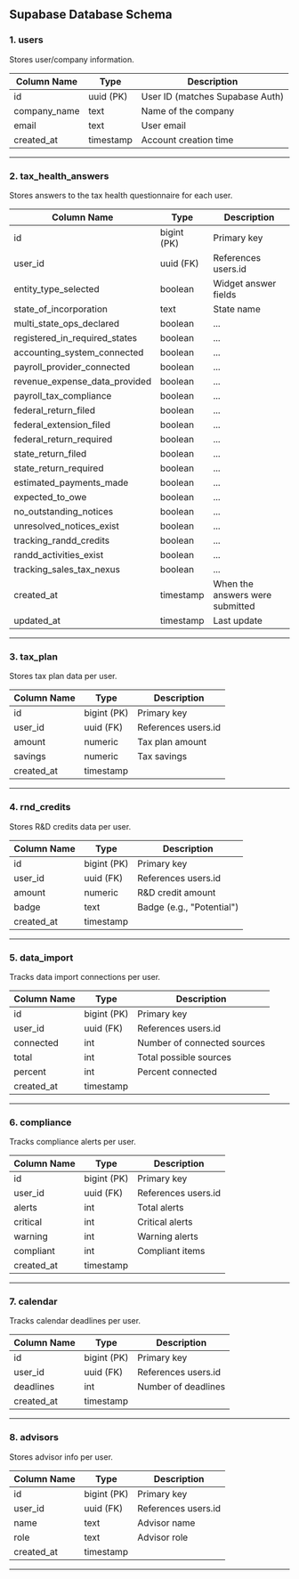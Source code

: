
## **Supabase Database Schema**

### 1. **users**
Stores user/company information.

| Column Name      | Type         | Description                        |
|------------------|--------------|------------------------------------|
| id               | uuid (PK)    | User ID (matches Supabase Auth)    |
| company_name     | text         | Name of the company                |
| email            | text         | User email                         |
| created_at       | timestamp    | Account creation time              |

---

### 2. **tax_health_answers**
Stores answers to the tax health questionnaire for each user.

| Column Name                  | Type         | Description                                 |
|------------------------------|--------------|---------------------------------------------|
| id                           | bigint (PK)  | Primary key                                 |
| user_id                      | uuid (FK)    | References users.id                         |
| entity_type_selected         | boolean      | Widget answer fields                        |
| state_of_incorporation       | text         | State name                                  |
| multi_state_ops_declared     | boolean      | ...                                         |
| registered_in_required_states| boolean      | ...                                         |
| accounting_system_connected  | boolean      | ...                                         |
| payroll_provider_connected   | boolean      | ...                                         |
| revenue_expense_data_provided| boolean      | ...                                         |
| payroll_tax_compliance       | boolean      | ...                                         |
| federal_return_filed         | boolean      | ...                                         |
| federal_extension_filed      | boolean      | ...                                         |
| federal_return_required      | boolean      | ...                                         |
| state_return_filed           | boolean      | ...                                         |
| state_return_required        | boolean      | ...                                         |
| estimated_payments_made      | boolean      | ...                                         |
| expected_to_owe              | boolean      | ...                                         |
| no_outstanding_notices       | boolean      | ...                                         |
| unresolved_notices_exist     | boolean      | ...                                         |
| tracking_randd_credits       | boolean      | ...                                         |
| randd_activities_exist       | boolean      | ...                                         |
| tracking_sales_tax_nexus     | boolean      | ...                                         |
| created_at                   | timestamp    | When the answers were submitted             |
| updated_at                   | timestamp    | Last update                                 |

---

### 3. **tax_plan**
Stores tax plan data per user.

| Column Name      | Type         | Description                        |
|------------------|--------------|------------------------------------|
| id               | bigint (PK)  | Primary key                        |
| user_id          | uuid (FK)    | References users.id                |
| amount           | numeric      | Tax plan amount                    |
| savings          | numeric      | Tax savings                        |
| created_at       | timestamp    |                                    |

---

### 4. **rnd_credits**
Stores R&D credits data per user.

| Column Name      | Type         | Description                        |
|------------------|--------------|------------------------------------|
| id               | bigint (PK)  | Primary key                        |
| user_id          | uuid (FK)    | References users.id                |
| amount           | numeric      | R&D credit amount                  |
| badge            | text         | Badge (e.g., "Potential")          |
| created_at       | timestamp    |                                    |

---

### 5. **data_import**
Tracks data import connections per user.

| Column Name      | Type         | Description                        |
|------------------|--------------|------------------------------------|
| id               | bigint (PK)  | Primary key                        |
| user_id          | uuid (FK)    | References users.id                |
| connected        | int          | Number of connected sources        |
| total            | int          | Total possible sources             |
| percent          | int          | Percent connected                  |
| created_at       | timestamp    |                                    |

---

### 6. **compliance**
Tracks compliance alerts per user.

| Column Name      | Type         | Description                        |
|------------------|--------------|------------------------------------|
| id               | bigint (PK)  | Primary key                        |
| user_id          | uuid (FK)    | References users.id                |
| alerts           | int          | Total alerts                       |
| critical         | int          | Critical alerts                    |
| warning          | int          | Warning alerts                     |
| compliant        | int          | Compliant items                    |
| created_at       | timestamp    |                                    |

---

### 7. **calendar**
Tracks calendar deadlines per user.

| Column Name      | Type         | Description                        |
|------------------|--------------|------------------------------------|
| id               | bigint (PK)  | Primary key                        |
| user_id          | uuid (FK)    | References users.id                |
| deadlines        | int          | Number of deadlines                |
| created_at       | timestamp    |                                    |

---

### 8. **advisors**
Stores advisor info per user.

| Column Name      | Type         | Description                        |
|------------------|--------------|------------------------------------|
| id               | bigint (PK)  | Primary key                        |
| user_id          | uuid (FK)    | References users.id                |
| name             | text         | Advisor name                       |
| role             | text         | Advisor role                       |
| created_at       | timestamp    |                                    |

---
